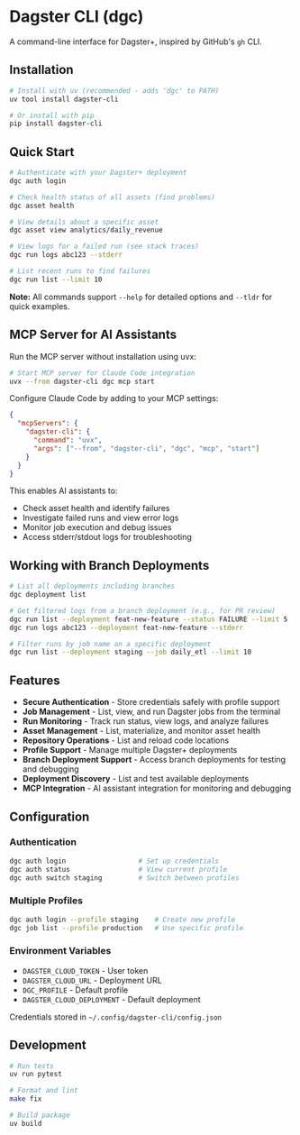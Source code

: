 # Dagster CLI (dgc)

A command-line interface for Dagster+, inspired by GitHub's `gh` CLI.

## Installation

```bash
# Install with uv (recommended - adds 'dgc' to PATH)
uv tool install dagster-cli

# Or install with pip
pip install dagster-cli
```

## Quick Start

```bash
# Authenticate with your Dagster+ deployment
dgc auth login

# Check health status of all assets (find problems)
dgc asset health

# View details about a specific asset
dgc asset view analytics/daily_revenue

# View logs for a failed run (see stack traces)
dgc run logs abc123 --stderr

# List recent runs to find failures
dgc run list --limit 10
```

**Note:** All commands support `--help` for detailed options and `--tldr` for quick examples.

## MCP Server for AI Assistants

Run the MCP server without installation using uvx:

```bash
# Start MCP server for Claude Code integration
uvx --from dagster-cli dgc mcp start
```

Configure Claude Code by adding to your MCP settings:

```json
{
  "mcpServers": {
    "dagster-cli": {
      "command": "uvx",
      "args": ["--from", "dagster-cli", "dgc", "mcp", "start"]
    }
  }
}
```

This enables AI assistants to:
- Check asset health and identify failures
- Investigate failed runs and view error logs
- Monitor job execution and debug issues
- Access stderr/stdout logs for troubleshooting

## Working with Branch Deployments

```bash
# List all deployments including branches
dgc deployment list

# Get filtered logs from a branch deployment (e.g., for PR review)
dgc run list --deployment feat-new-feature --status FAILURE --limit 5
dgc run logs abc123 --deployment feat-new-feature --stderr

# Filter runs by job name on a specific deployment
dgc run list --deployment staging --job daily_etl --limit 10
```

## Features

- **Secure Authentication** - Store credentials safely with profile support
- **Job Management** - List, view, and run Dagster jobs from the terminal
- **Run Monitoring** - Track run status, view logs, and analyze failures
- **Asset Management** - List, materialize, and monitor asset health
- **Repository Operations** - List and reload code locations
- **Profile Support** - Manage multiple Dagster+ deployments
- **Branch Deployment Support** - Access branch deployments for testing and debugging
- **Deployment Discovery** - List and test available deployments
- **MCP Integration** - AI assistant integration for monitoring and debugging

## Configuration

### Authentication
```bash
dgc auth login                  # Set up credentials
dgc auth status                 # View current profile
dgc auth switch staging         # Switch between profiles
```

### Multiple Profiles
```bash
dgc auth login --profile staging    # Create new profile
dgc job list --profile production   # Use specific profile
```

### Environment Variables
- `DAGSTER_CLOUD_TOKEN` - User token
- `DAGSTER_CLOUD_URL` - Deployment URL  
- `DGC_PROFILE` - Default profile
- `DAGSTER_CLOUD_DEPLOYMENT` - Default deployment

Credentials stored in `~/.config/dagster-cli/config.json`


## Development

```bash
# Run tests
uv run pytest

# Format and lint
make fix

# Build package
uv build
```

